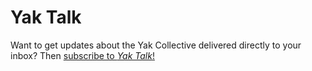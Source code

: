 # Yak Talk
Want to get updates about the Yak Collective delivered directly to your inbox? Then [subscribe to *Yak Talk*!](https://yakcollective.substack.com/)

<!-- ----------------------------------------------------- -->
<!-- DO NOT REMOVE THIS LINE! DO NOT EDIT BELOW THIS LINE! -->
<!-- ----------------------------------------------------- -->

